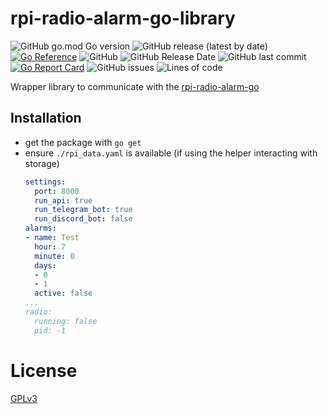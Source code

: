 # rpi-radio-alarm-go-library

![GitHub go.mod Go version](https://img.shields.io/github/go-mod/go-version/bb4L/rpi-radio-alarm-go-library)
![GitHub release (latest by date)](https://img.shields.io/github/v/release/bb4l/rpi-radio-alarm-go-library)
[![Go Reference](https://pkg.go.dev/badge/github.com/bb4L/rpi-radio-alarm-go-library.svg)](https://pkg.go.dev/github.com/bb4L/rpi-radio-alarm-go-library)
![GitHub](https://img.shields.io/github/license/bb4l/rpi-radio-alarm-go-library)
![GitHub Release Date](https://img.shields.io/github/release-date/bb4l/rpi-radio-alarm-go-library)
![GitHub last commit](https://img.shields.io/github/last-commit/bb4l/rpi-radio-alarm-go-library)
[![Go Report Card](https://goreportcard.com/badge/github.com/bb4L/rpi-radio-alarm-go-library)](https://goreportcard.com/report/github.com/bb4L/rpi-radio-alarm-go-library)
![GitHub issues](https://img.shields.io/github/issues-raw/bb4l/rpi-radio-alarm-go-library)
![Lines of code](https://img.shields.io/tokei/lines/github/bb4l/rpi-radio-alarm-go-library)

Wrapper library to communicate with the [rpi-radio-alarm-go](https://github.com/bb4L/rpi-radio-alarm-go)

## Installation
- get the package with `go get`
- ensure `./rpi_data.yaml` is available (if using the helper interacting with storage)
  ```yaml
  settings:
    port: 8000
    run_api: true
    run_telegram_bot: true
    run_discord_bot: false
  alarms:
  - name: Test
    hour: 7
    minute: 0
    days:
    - 0
    - 1
    active: false
  ...
  radio:
    running: false
    pid: -1

  ```

# License
[GPLv3](LICENSE)

